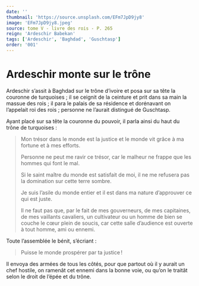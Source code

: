 ```yaml
---
date: ''
thumbnail: 'https://source.unsplash.com/EFm7JpD9jy8'
image: 'EFm7JpD9jy8.jpeg'
source: tome V - livre des rois - P. 265
reign: 'Ardeschir Babekan'
tags: ['Ardeschir', 'Baghdad', 'Guschtasp']
order: '001'
---
```


# Ardeschir monte sur le trône

Ardeschir s’assit à Baghdad sur le trône d’ivoire et posa sur sa tête la couronne de turquoises ; il se ceignit de la ceinture et prit dans sa main la massue des rois ; il para le palais de sa résidence et dorénavant on l’appelait roi des rois ; personne ne l’aurait distingué de Guschtasp.

Ayant placé sur sa tête la couronne du pouvoir, il parla ainsi du haut du trône de turquoises :

> Mon trésor dans le monde est la justice et le monde vit grâce à ma fortune et à mes efforts.
>
> Personne ne peut me ravir ce trésor, car le malheur ne frappe que les hommes qui font le mal.
>
> Si le saint maître du monde est satisfait de moi, il ne me refusera pas la domination sur cette terre sombre.
>
> Je suis l’asile du monde entier et il est dans ma nature d’approuver ce qui est juste.
>
> Il ne faut pas que, par le fait de mes gouverneurs, de mes capitaines, de mes vaillants cavaliers, un cultivateur ou un homme de bien se couche le cœur plein de soucis, car cette salle d’audience est ouverte à tout homme, ami ou ennemi.

Toute l’assemblée le bénit, s’écriant :

> Puisse le monde prospérer par ta justice !

Il envoya des armées de tous les côtés, pour que partout où il y aurait un chef hostile, on ramenât cet ennemi dans la bonne voie, ou qu’on le traitât selon le droit de l’épée et du trône.
